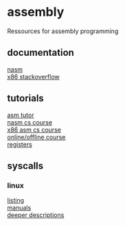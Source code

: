 # assembly
Ressources for assembly programming <br>

<h2>documentation</h2>
<a href="https://www.nasm.us/doc/nasmdoc0.html">nasm</a> <br>
<a href="https://stackoverflow.com/tags/x86/info">x86 stackoverflow</a>

<h2>tutorials</h2>
<a href="https://asmtutor.com">asm tutor</a> <br>
<a href="https://cs.lmu.edu/~ray/notes/nasmtutorial/">nasm cs course</a> <br>
<a href="https://cs.lmu.edu/~ray/notes/x86assembly/">x86 asm cs course</a> <br>
<a href="https://pacman128.github.io/pcasm/">online/offline course</a> <br>
<a href="https://www.swansontec.com/sregisters.html">registers</a>

<h2>syscalls</h2>

<h3>linux</h3>
<a href="https://syscalls.w3challs.com/?arch=x86_64">listing</a> <br>
<a href="http://man7.org/linux/man-pages/man2/syscalls.2.html">manuals</a> <br>
<a href="http://linasm.sourceforge.net/docs/syscalls/">deeper descriptions</a> <br>

 
